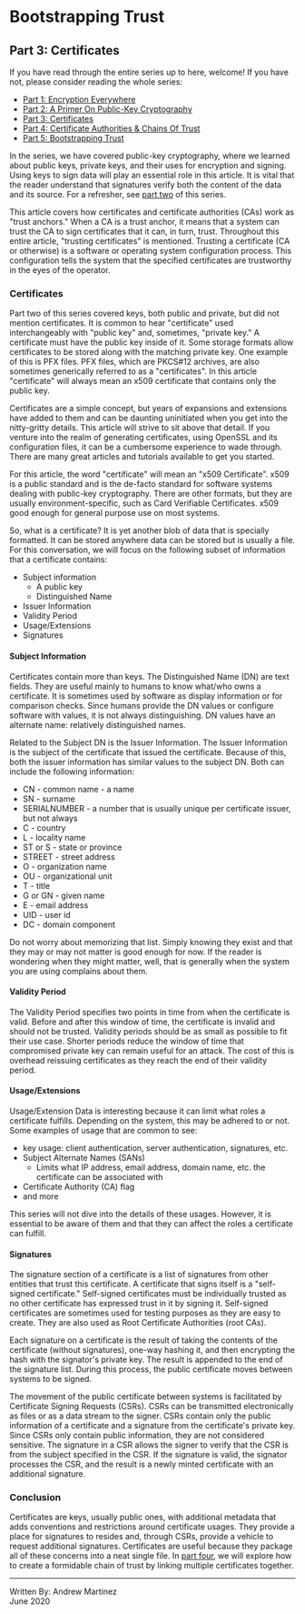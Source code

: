 # Bootstrapping Trust

## Part 3: Certificates

If you have read through the entire series up to here, welcome! If you
have not, please consider reading the whole series:

- [Part 1: Encryption Everywhere](./part-01.encryption-everywhere.md)
- [Part 2: A Primer On Public-Key Cryptography](./part-02.a-primer-on-public-key-cryptography.md)
- [Part 3: Certificates](./part-03.certificates.md)
- [Part 4: Certificate Authorities & Chains Of Trust](./part-04.certificate-authorities-and-chains-of-trust.md)
- [Part 5: Bootstrapping Trust](./part-05.bootstrapping-trust.md)

In the series, we have covered public-key cryptography, where we learned
about public keys, private keys, and their uses for encryption and
signing. Using keys to sign data will play an essential role in this
article. It is vital that the reader understand that signatures verify
both the content of the data and its source. For a refresher, see
[part two](./part-02.a-primer-on-public-key-cryptography.md) of this
series.

This article covers how certificates and certificate authorities (CAs)
work as "trust anchors." When a CA is a trust anchor, it means that a
system can trust the CA to sign certificates that it can, in turn,
trust. Throughout this entire article, "trusting certificates" is
mentioned. Trusting a certificate (CA or otherwise) is a software or
operating system configuration process. This configuration tells the
system that the specified certificates are trustworthy in the eyes of
the operator.

### Certificates

Part two of this series covered keys, both public and private, but did 
not mention certificates. It is common to hear "certificate" used 
interchangeably with "public key" and, sometimes, "private key." A 
certificate must have the public key inside of it. Some storage formats
allow certificates to be stored along with the matching private key. 
One example of this is PFX files. PFX files, which are PKCS#12 archives,
are also sometimes generically referred to as a "certificates". In this 
article "certificate" will always mean an x509 certificate that contains
only the public key.

Certificates are a simple concept, but years of expansions and
extensions have added to them and can be daunting uninitiated when you
get into the nitty-gritty details. This article will strive to sit above
that detail. If you venture into the realm of generating certificates,
using OpenSSL and its configuration files, it can be a cumbersome
experience to wade through. There are many great articles and tutorials
available to get you started.

For this article, the word "certificate" will mean an "x509
Certificate". x509 is a public standard and is the de-facto standard for
software systems dealing with public-key cryptography. There are other
formats, but they are usually environment-specific, such as Card
Verifiable Certificates. x509 good enough for general purpose use on
most systems.


So, what is a certificate? It is yet another blob of data that is
specially formatted. It can be stored anywhere data can be stored but is
usually a file. For this conversation, we will focus on the following
subset of information that a certificate contains:

- Subject information
  - A public key
  - Distinguished Name
- Issuer Information
- Validity Period
- Usage/Extensions
- Signatures

#### Subject Information

Certificates contain more than keys. The Distinguished Name (DN) are
text fields. They are useful mainly to humans to know what/who owns a
certificate. It is sometimes used by software as display information or
for comparison checks. Since humans provide the DN values or configure
software with values, it is not always distinguishing. DN values have an
alternate name: relatively distinguished names.

Related to the Subject DN is the Issuer Information. The Issuer
Information is the subject of the certificate that issued the
certificate. Because of this, both the issuer information has similar
values to the subject DN. Both can include the following information:

- CN - common name - a name
- SN - surname
- SERIALNUMBER - a number that is usually unique per certificate issuer,
  but not always
- C - country
- L - locality name
- ST or S - state or province
- STREET - street address
- O - organization name
- OU - organizational unit
- T - title
- G or GN - given name
- E - email address
- UID - user id
- DC - domain component

Do not worry about memorizing that list. Simply knowing they exist and
that they may or may not matter is good enough for now. If the reader is
wondering when they might matter, well, that is generally when the
system you are using complains about them.

#### Validity Period

The Validity Period specifies two points in time from when the
certificate is valid. Before and after this window of time, the
certificate is invalid and should not be trusted. Validity periods
should be as small as possible to fit their use case. Shorter periods
reduce the window of time that compromised private key can remain useful
for an attack. The cost of this is overhead reissuing certificates as
they reach the end of their validity period.

#### Usage/Extensions

Usage/Extension Data is interesting because it can limit what roles a
certificate fulfills. Depending on the system, this may be adhered to or
not. Some examples of usage that are common to see:

- key usage: client authentication, server authentication, signatures,
  etc.
- Subject Alternate Names (SANs)
  - Limits what IP address, email address, domain name, etc. the
    certificate can be associated with
- Certificate Authority (CA) flag
- and more

This series will not dive into the details of these usages. However, it
is essential to be aware of them and that they can affect the roles a
certificate can fulfill.

#### Signatures

The signature section of a certificate is a list of signatures from
other entities that trust this certificate. A certificate that signs
itself is a "self-signed certificate." Self-signed certificates must be
individually trusted as no other certificate has expressed trust in it
by signing it. Self-signed certificates are sometimes used for testing
purposes as they are easy to create. They are also used as Root
Certificate Authorities (root CAs).

Each signature on a certificate is the result of taking the contents of
the certificate (without signatures), one-way hashing it, and then
encrypting the hash with the signator's private key. The result is
appended to the end of the signature list. During this process, the
public certificate moves between systems to be signed.

The movement of the public certificate between systems is facilitated by
Certificate Signing Requests (CSRs). CSRs can be transmitted
electronically as files or as a data stream to the signer. CSRs contain
only the public information of a certificate and a signature from the
certificate's private key. Since CSRs only contain public information,
they are not considered sensitive. The signature in a CSR allows the
signer to verify that the CSR is from the subject specified in the CSR.
If the signature is valid, the signator processes the CSR, and the
result is a newly minted certificate with an additional signature.

### Conclusion

Certificates are keys, usually public ones, with additional metadata
that adds conventions and restrictions around certificate usages. They
provide a place for signatures to resides and, through CSRs, provide a
vehicle to request additional signatures. Certificates are useful
because they package all of these concerns into a neat single file. In
[part four](./part-04.certificate-authorities-and-chains-of-trust.md), we
will explore how to create a formidable chain of trust by linking
multiple certificates together.

---

Written By: Andrew Martinez  
June 2020
